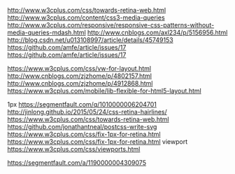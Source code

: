

http://www.w3cplus.com/css/towards-retina-web.html
http://www.w3cplus.com/content/css3-media-queries
http://www.w3cplus.com/responsive/responsive-css-patterns-without-media-queries-mdash.html
http://www.cnblogs.com/axl234/p/5156956.html
http://blog.csdn.net/u013108997/article/details/45749153
https://github.com/amfe/article/issues/17
https://github.com/amfe/article/issues/17

https://www.w3cplus.com/css/vw-for-layout.html
http://www.cnblogs.com/zjzhome/p/4802157.html
http://www.cnblogs.com/zjzhome/p/4912868.html
https://www.w3cplus.com/mobile/lib-flexible-for-html5-layout.html

1px
https://segmentfault.com/q/1010000006204701
http://jinlong.github.io/2015/05/24/css-retina-hairlines/
https://www.w3cplus.com/css/towards-retina-web.html
https://github.com/jonathantneal/postcss-write-svg
https://www.w3cplus.com/css/fix-1px-for-retina.html
https://www.w3cplus.com/css/fix-1px-for-retina.html
viewport
https://www.w3cplus.com/css/viewports.html


https://segmentfault.com/a/1190000004309075